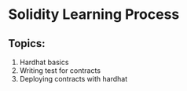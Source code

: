 # Solidity Learning Process

## Topics:

1. Hardhat basics
2. Writing test for contracts
3. Deploying contracts with hardhat

